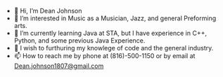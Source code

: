 - 👋 Hi, I’m Dean Johnson
- 👀 I’m interested in Music as a Musician, Jazz, and general Preforming arts.
- 🌱 I’m currently learning Java at STA, but I have experience in C++, Python, and some previous Java Experience.
- 💞️ I wish to furthuring my knowlege of code and the general industry.
- 📫 How to reach me by phone at (816)-500-1150 or by email at Dean.johnson1807@gmail.com

<!---
Dean Johnson/Deanj876 is a ✨ special ✨ repository because its `README.md` (this file) appears on your GitHub profile.
You can click the Preview link to take a look at your changes.
--->
